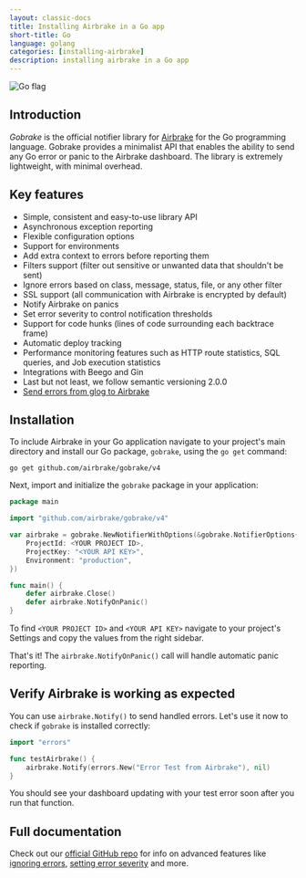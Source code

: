 ```yaml
---
layout: classic-docs
title: Installing Airbrake in a Go app
short-title: Go
language: golang
categories: [installing-airbrake]
description: installing airbrake in a Go app
---
```


![Go flag](/docs/assets/img/docs/go_flag.jpeg)

## Introduction

_Gobrake_ is the official notifier library for [Airbrake][airbrake] for the Go
programming language. Gobrake provides a minimalist API that enables the ability
to send any Go error or panic to the Airbrake dashboard. The library is
extremely lightweight, with minimal overhead.

## Key features

* Simple, consistent and easy-to-use library API
* Asynchronous exception reporting
* Flexible configuration options
* Support for environments
* Add extra context to errors before reporting them
* Filters support (filter out sensitive or unwanted data that shouldn't be sent)
* Ignore errors based on class, message, status, file, or any other filter
* SSL support (all communication with Airbrake is encrypted by default)
* Notify Airbrake on panics
* Set error severity to control notification thresholds
* Support for code hunks (lines of code surrounding each backtrace frame)
* Automatic deploy tracking
* Performance monitoring features such as HTTP route statistics, SQL queries,
	and Job execution statistics
* Integrations with Beego and Gin
* Last but not least, we follow semantic versioning 2.0.0
* [Send errors from glog to Airbrake](https://github.com/airbrake/glog)

## Installation

To include Airbrake in your Go application navigate to your project's main
directory and install our Go package, `gobrake`, using the `go get`
command:

```shell
go get github.com/airbrake/gobrake/v4
```

Next, import and initialize the `gobrake` package in your application:

```go
package main

import "github.com/airbrake/gobrake/v4"

var airbrake = gobrake.NewNotifierWithOptions(&gobrake.NotifierOptions{
	ProjectId: <YOUR PROJECT ID>,
	ProjectKey: "<YOUR API KEY>",
	Environment: "production",
})

func main() {
	defer airbrake.Close()
	defer airbrake.NotifyOnPanic()
}
```

To find `<YOUR PROJECT ID>` and `<YOUR API KEY>` navigate to your project's
Settings and copy the values from the right sidebar.

That's it! The `airbrake.NotifyOnPanic()` call will handle automatic panic reporting.

## Verify Airbrake is working as expected

You can use `airbrake.Notify()` to send handled errors. Let's use it now to
check if `gobrake` is installed correctly:

```go
import "errors"

func testAirbrake() {
	airbrake.Notify(errors.New("Error Test from Airbrake"), nil)
}
```

You should see your dashboard updating with your test error soon after you run
that function.

## Full documentation

Check out our [official GitHub repo][gobrake] for info on advanced features like
[ignoring errors][gobrake/ignore], [setting error severity][gobrake/severity]
and more.

[airbrake]: https://airbrake.io
[gobrake]: https://github.com/airbrake/gobrake
[gobrake/ignore]: https://github.com/airbrake/gobrake#ignoring-notices
[gobrake/severity]: https://github.com/airbrake/gobrake#setting-severity
